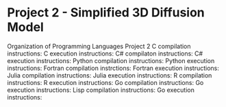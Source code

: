 # Project 2 - Simplified 3D Diffusion Model

Organization of Programming Languages Project 2
C compilation instructions:
C execution instructions:
C# compilaton instructions:
C# execution instructions:
Python compilation instructions:
Python execution instructions:
Fortran compilation instrctions:
Fortran execution instructions:
Julia compilation instructions:
Julia execution instructions:
R compilation instructions:
R execution instructions:
Go compilation instructions:
Go execution instructions:
Lisp compilation instructions:
Go execution instructions:
